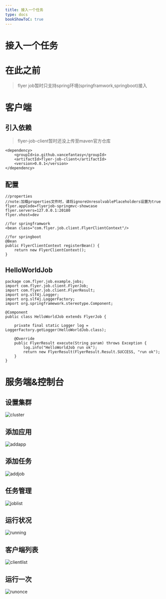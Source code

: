 ```yaml
---
title: 接入一个任务
type: docs
bookShowToC: true
---
```


# 接入一个任务

# 在此之前

> flyer job暂时只支持spring环境(springframwork,springboot)接入


# 客户端
## 引入依赖

> flyer-job-client暂时还没上传至maven官方仓库

    <dependency>
        <groupId>io.github.vancefantasy</groupId>
        <artifactId>flyer-job-client</artifactId>
        <version>0.0.1</version>
    </dependency>

## 配置

    //properties
    //note:加载properties文件时，请将ignoreUnresolvablePlaceholders设置为true
    flyer.appCode=flyerjob-springmvc-showcase
    flyer.servers=127.0.0.1:20180
    flyer.vhost=dev

    //for springframwork
    <bean class="com.flyer.job.client.FlyerClientContext"/>

    //for springboot
    @Bean
    public FlyerClientContext registerBean() {
        return new FlyerClientContext();
    }

## HelloWorldJob

    package com.flyer.job.example.jobs;
    import com.flyer.job.client.FlyerJob;
    import com.flyer.job.client.FlyerResult;
    import org.slf4j.Logger;
    import org.slf4j.LoggerFactory;
    import org.springframework.stereotype.Component;

    @Component
    public class HelloWorldJob extends FlyerJob {

        private final static Logger log = LoggerFactory.getLogger(HelloWorldJob.class);

        @Override
        public FlyerResult execute(String param) throws Exception {
            log.info("HelloWorldJob run ok");
            return new FlyerResult(FlyerResult.Result.SUCCESS, "run ok");
        }
    }


# 服务端&控制台

## 设置集群

![cluster](../../imgs/setcluster.png)

## 添加应用

![addapp](../../imgs/addapp.png)

## 添加任务

![addjob](../../imgs/addjob.png)

## 任务管理
![joblist](../../imgs/joblist.png)

## 运行状况
![running](../../imgs/running.png)

## 客户端列表
![clientlist](../../imgs/clientlist.png)

## 运行一次
![runonce](../../imgs/runonce.png)
